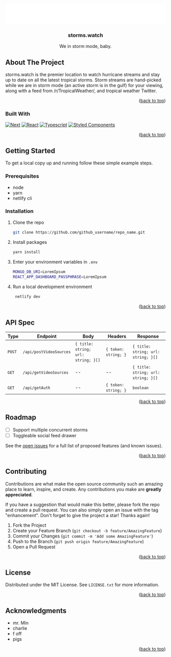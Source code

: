 <div id="top"></div>

<!-- PROJECT LOGO -->
<br />
<div align="center">
  <a href="https://github.com/angelle-sw/storms.watch">
    <img src="/public/images/logo.png" alt="Logo" width="600">
  </a>

<h3 align="center">storms.watch</h3>

  <p align="center">
  We in storm mode, baby.
    <br />
  </p>
</div>

<!-- ABOUT THE PROJECT -->

## About The Project

storms.watch is the premier location to watch hurricane streams and stay up to date on all the latest tropical storms. Storm streams are hand-picked while we are in storm mode (an active storm is in the gulf) for your viewing, along with a feed from /r/TropicalWeather/, and tropical weather Twitter.

<p align="right">(<a href="#top">back to top</a>)</p>

### Built With

[![Next][next.js]][next-url] [![React][react.js]][react-url] [![Typescript][typescript-badge]][typescript-url] [![Styled Components][styledcomponents-badge]][styledcomponents-url]

<p align="right">(<a href="#top">back to top</a>)</p>

<!-- GETTING STARTED -->

## Getting Started

To get a local copy up and running follow these simple example steps.

### Prerequisites

- node
- yarn
- netlify cli

### Installation

1. Clone the repo
   ```sh
   git clone https://github.com/github_username/repo_name.git
   ```
2. Install packages
   ```sh
   yarn install
   ```
3. Enter your environment variables in `.env`
   ```sh
   MONGO_DB_URI=LoremIpsum
   REACT_APP_DASHBOARD_PASSPHRASE=LoremIpsum
   ```
4. Run a local development environment

   ```sh
    netlify dev
   ```

<p align="right">(<a href="#top">back to top</a>)</p>

<!-- API Spec -->

## API Spec

| Type   | Endpoint                | Body                                | Headers              | Response                            |
| ------ | ----------------------- | ----------------------------------- | -------------------- | ----------------------------------- |
| `POST` | `/api/postVideoSources` | `{ title: string; url: string; }[]` | `{ token: string; }` | `{ title: string; url: string; }[]` |
| `GET`  | `/api/getVideoSources`  | --                                  | --                   | `{ title: string; url: string; }[]` |
| `GET`  | `/api/getAuth`          | --                                  | `{ token: string; }` | `boolean`                           |

<p align="right">(<a href="#top">back to top</a>)</p>
<!-- ROADMAP -->

## Roadmap

- [ ] Support multiple concurrent storms
- [ ] Toggleable social feed drawer

See the [open issues](https://github.com/github_username/repo_name/issues) for a full list of proposed features (and known issues).

<p align="right">(<a href="#top">back to top</a>)</p>

<!-- CONTRIBUTING -->

## Contributing

Contributions are what make the open source community such an amazing place to learn, inspire, and create. Any contributions you make are **greatly appreciated**.

If you have a suggestion that would make this better, please fork the repo and create a pull request. You can also simply open an issue with the tag "enhancement".
Don't forget to give the project a star! Thanks again!

1. Fork the Project
2. Create your Feature Branch (`git checkout -b feature/AmazingFeature`)
3. Commit your Changes (`git commit -m 'Add some AmazingFeature'`)
4. Push to the Branch (`git push origin feature/AmazingFeature`)
5. Open a Pull Request

<p align="right">(<a href="#top">back to top</a>)</p>

<!-- LICENSE -->

## License

Distributed under the MIT License. See `LICENSE.txt` for more information.

<p align="right">(<a href="#top">back to top</a>)</p>

<!-- ACKNOWLEDGMENTS -->

## Acknowledgments

- mr. Min
- charlie
- f off
- pigs

<p align="right">(<a href="#top">back to top</a>)</p>

<!-- MARKDOWN LINKS & IMAGES -->

[next.js]: https://img.shields.io/badge/next.js-000000?style=for-the-badge&logo=nextdotjs&logoColor=white
[next-url]: https://nextjs.org/
[react.js]: https://img.shields.io/badge/React-20232A?style=for-the-badge&logo=react&logoColor=61DAFB
[react-url]: https://reactjs.org/
[typescript-badge]: https://img.shields.io/badge/typescript-%23007ACC.svg?style=for-the-badge&logo=typescript&logoColor=white
[typescript-url]: https://www.typescriptlang.org/
[styledcomponents-badge]: https://img.shields.io/badge/styled--components-DB7093?style=for-the-badge&logo=styled-components&logoColor=white
[styledcomponents-url]: https://styled-components.com/
